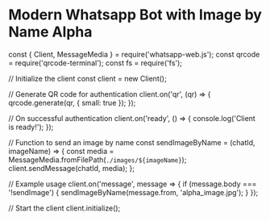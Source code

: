 # Modern Whatsapp Bot with Image by Name Alpha

const { Client, MessageMedia } = require('whatsapp-web.js');
const qrcode = require('qrcode-terminal');
const fs = require('fs');

// Initialize the client
const client = new Client();

// Generate QR code for authentication
client.on('qr', (qr) => {
    qrcode.generate(qr, { small: true });
});

// On successful authentication
client.on('ready', () => {
    console.log('Client is ready!');
});

// Function to send an image by name
const sendImageByName = (chatId, imageName) => {
    const media = MessageMedia.fromFilePath(`./images/${imageName}`);
    client.sendMessage(chatId, media);
};

// Example usage
client.on('message', message => {
    if (message.body === '!sendImage') {
        sendImageByName(message.from, 'alpha_image.jpg');
    }
});

// Start the client
client.initialize();
